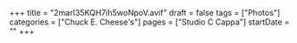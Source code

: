 +++
title = "2marI35KQH7ih5woNpoV.avif"
draft = false
tags = ["Photos"]
categories = ["Chuck E. Cheese's"]
pages = ["Studio C Cappa"]
startDate = ""
+++
